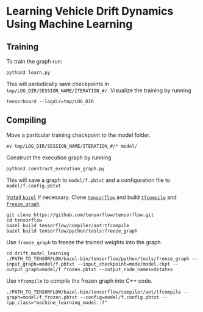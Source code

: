 # Learning Vehicle Drift Dynamics Using Machine Learning

## Training

To train the graph run:

    python3 learn.py

This will periodically save checkpoints in ```tmp/LOG_DIR/SESSION_NAME/ITERATION_#/```.
Visualize the training by running

    tensorboard --logdir=tmp/LOG_DIR

## Compiling

Move a particular training checkpoint to the model folder.

    mv tmp/LOG_DIR/SESSION_NAME/ITERATION_#/* model/

Construct the execution graph by running

    python3 construct_execution_graph.py

This will save a graph to ```model/f.pbtxt``` and a configuration file to ```model/f.config.pbtxt```

[Install ```bazel```](https://docs.bazel.build/versions/master/install.html) if necessary.
Clone [```tensorflow```](https://github.com/tensorflow/tensorflow) and build [```tfcompile```](https://www.tensorflow.org/performance/xla/tfcompile) and [```freeze_graph```](https://github.com/tensorflow/tensorflow/blob/master/tensorflow/python/tools/freeze_graph.py).

    git clone https://github.com/tensorflow/tensorflow.git
    cd tensorflow
    bazel build tensorflow/compiler/aot:tfcompile
    bazel build tensorflow/python/tools:freeze_graph

Use ```freeze_graph``` to freeze the trained weights into the graph.

    cd drift_model_learning
    ./PATH_TO_TENSORFLOW/bazel-bin/tensorflow/python/tools/freeze_graph --input_graph=model/f.pbtxt --input_checkpoint=mode/model.ckpt --output_graph=model/f_frozen.pbtxt --output_node_names=dstates

Use ```tfcompile``` to compile the frozen graph into C++ code.

    ./PATH_TO_TENSORFLOW/bazel-bin/tensorflow/compiler/aot/tfcompile --graph=model/f_frozen.pbtxt --config=model/f.config.pbtxt --cpp_class="machine_learning_model::f"
